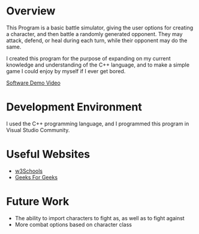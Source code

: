 # Overview

This Program is a basic battle simulator, giving the user options for creating a character, and then battle a randomly generated opponent. They may attack, defend, or heal during each turn, while their opponent may do the same.

I created this program for the purpose of expanding on my current knowledge and understanding of the C++ language, and to make a simple game I could enjoy by myself if I ever get bored.

[Software Demo Video](http://youtube.link.goes.here)

# Development Environment

I used the C++ programming language, and I programmed this program in Visual Studio Community.

# Useful Websites

- [w3Schools](https://www.w3schools.com/)
- [Geeks For Geeks](https://www.geeksforgeeks.org/)

# Future Work

- The ability to import characters to fight as, as well as to fight against
- More combat options based on character class
